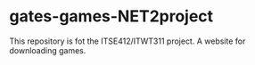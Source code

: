 # gates-games-NET2project
This repository is fot the ITSE412/ITWT311 project.
  A website for downloading games.
